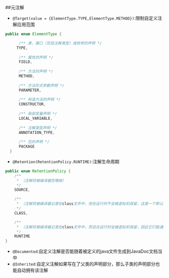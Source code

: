 ##元注解
- `@Target(value = {ElementType.TYPE,ElementType.METHOD})`:限制自定义注解应用范围
```java
public enum ElementType {

      /** 类，接口（包括注解类型）或枚举的声明 */
     TYPE,
     
      /** 属性的声明 */
      FIELD,
 
      /** 方法的声明 */
      METHOD,
  
      /** 方法形式参数声明 */
      PARAMETER,
  
      /** 构造方法的声明 */
      CONSTRUCTOR,
  
      /** 局部变量声明 */
      LOCAL_VARIABLE,
  
      /** 注解类型声明 */
      ANNOTATION_TYPE,
  
      /** 包的声明 */
      PACKAGE
  }
```
- `@Retention(RetentionPolicy.RUNTIME)`:注解生命周期
```java
public enum RetentionPolicy {
    /**
     * （注解将被编译器忽略掉）
     */
    SOURCE,

    /**
     * （注解将被编译器记录在class文件中，但在运行时不会被虚拟机保留，这是一个默认的行为）
     */
    CLASS,

    /**
     * （注解将被编译器记录在class文件中，而且在运行时会被虚拟机保留，因此它们能通过反射被读取到）
     */
    RUNTIME
}
```
-  `@Documented`:自定义注解是否能随着被定义的java文件生成到JavaDoc文档当中
-  `@Inherited`:自定义注解如果写在了父类的声明部分，那么子类的声明部分也能自动拥有该注解